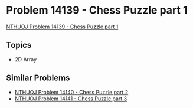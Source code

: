 # Problem 14139 - Chess Puzzle part 1
[NTHUOJ Problem 14139 - Chess Puzzle part 1](https://acm.cs.nthu.edu.tw/problem/14139/)

## Topics
- 2D Array

## Similar Problems
- [NTHUOJ Problem 14140 - Chess Puzzle part 2](https://acm.cs.nthu.edu.tw/problem/14140/)
- [NTHUOJ Problem 14141 - Chess Puzzle part 3](https://acm.cs.nthu.edu.tw/problem/14141/)